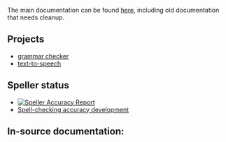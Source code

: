The main documentation can be found [here](j-smj.md), including old
documentation that needs cleanup.

## Projects

- [grammar checker](gramcheck/index.md)
- [text-to-speech](https://giellalt.github.io/speech-smj/)

## Speller status

- [![Speller Accuracy Report](https://img.shields.io/badge/Speller_Accuracy-84_%25-green.svg)](speller-report.html)
- [Spell-checking accuracy development](https://giellalt.github.io/lang-smj/speller-report.svg)

## In-source documentation:
